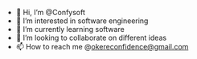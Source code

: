 - 👋 Hi, I’m @Confysoft
- 👀 I’m interested in software engineering
- 🌱 I’m currently learning software
- 💞️ I’m looking to collaborate on different ideas
- 📫 How to reach me @okereconfidence@gmail.com

<!---
Confysoft/Confysoft is a ✨ special ✨ repository because its `README.md` (this file) appears on your GitHub profile.
You can click the Preview link to take a look at your changes.
--->
